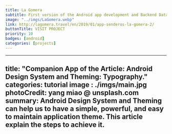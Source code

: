 ```yaml
---
title: La Gomera
subtitle: First version of the Android app development and Backend Data Structure
image: "../imgs/LaGomera.webp"
link: http://lagomera.travel/en/2019/01/app-senderos-la-gomera-2/
buttonTitle: VISIT PROJECT
priority: 10
badges: [android]
categories: [projects]
---
```

---
title:  "Companion App  of the Article: Android Design System and Theming: Typography."
categories: tutorial
image : ./imgs/main.jpg
photoCredit: yang miao @ unsplash.com
summary: Android Design System and Theming can help us to have a simple, powerful, and easy to maintain application theme. This article explain the steps to achieve it.
---